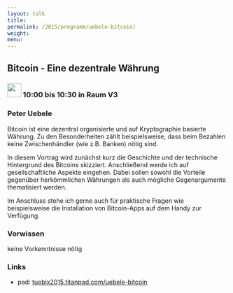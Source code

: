 ```yaml
---
layout: talk
title:
permalink: /2015/programm/uebele-bitcoin/
weight: 
menu:
---
```

## Bitcoin&nbsp;-&nbsp;Eine&nbsp;dezentrale&nbsp;Währung

### <img height = "32" src="../../../images/talk.svg"> 10:00 bis 10:30 in Raum V3

### Peter&nbsp;Uebele

Bitcoin ist eine dezentral organisierte und auf Kryptographie basierte Währung. Zu den Besonderheiten zählt beispielsweise, dass beim Bezahlen keine Zwischenhändler (wie z.B. Banken) nötig sind.

In diesem Vortrag wird zunächst kurz die Geschichte und der technische Hintergrund des Bitcoins skizziert. Anschließend werde ich auf gesellschaftliche Aspekte eingehen. Dabei sollen sowohl die Vorteile gegenüber herkömmlichen Währungen als auch mögliche Gegenargumente thematisiert werden.

Im Anschluss stehe ich gerne auch für praktische Fragen wie beispielsweise die Installation von Bitcoin-Apps auf dem Handy zur Verfügung.

### Vorwissen

keine Vorkenntnisse nötig

### Links

- pad: <a href="https://tuebix2015.titanpad.com/uebele-bitcoin" target="_blank">tuebix2015.titanpad.com/uebele-bitcoin</a>
